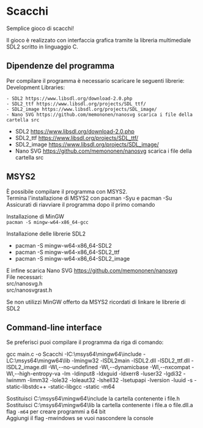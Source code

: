# Scacchi
Semplice gioco di scacchi!

Il gioco è realizzato con interfaccia grafica tramite la libreria multimediale SDL2 scritto in linguaggio C.

## Dipendenze del programma
Per compilare il programma è necessario scaricare le seguenti librerie:<br>
Development Libraries:
```
- SDL2 https://www.libsdl.org/download-2.0.php
- SDL2_ttf https://www.libsdl.org/projects/SDL_ttf/
- SDL2_image https://www.libsdl.org/projects/SDL_image/
- Nano SVG https://github.com/memononen/nanosvg scarica i file della cartella src
```
- SDL2 https://www.libsdl.org/download-2.0.php
- SDL2_ttf https://www.libsdl.org/projects/SDL_ttf/
- SDL2_image https://www.libsdl.org/projects/SDL_image/
- Nano SVG https://github.com/memononen/nanosvg scarica i file della cartella src

## MSYS2
È possibile compilare il programma con MSYS2.<br>
Termina l'installazione di MSYS2 con pacman -Syu e pacman -Su<br>
Assicurati di riavviare il programma dopo il primo comando

Installazione di MinGW<br>
`pacman -S mingw-w64-x86_64-gcc`

Installazione delle librerie SDL2
- pacman -S mingw-w64-x86_64-SDL2
- pacman -S mingw-w64-x86_64-SDL2_ttf
- pacman -S mingw-w64-x86_64-SDL2_image

E infine scarica Nano SVG https://github.com/memononen/nanosvg<br>
File necessari:<br>
src/nanosvg.h<br>
src/nanosvgrast.h<br>

Se non utilizzi MinGW offerto da MSYS2 ricordati di linkare le librerie di SDL2

## Command-line interface
Se preferisci puoi compilare il programma da riga di comando:

gcc main.c -o Scacchi -IC:\msys64\mingw64\include -LC:\msys64\mingw64\lib -lmingw32 -lSDL2main -lSDL2.dll -lSDL2_ttf.dll -lSDL2_image.dll -Wl,--no-undefined -Wl,--dynamicbase -Wl,--nxcompat -Wl,--high-entropy-va -lm -ldinput8 -ldxguid -ldxerr8 -luser32 -lgdi32 -lwinmm -limm32 -lole32 -loleaut32 -lshell32 -lsetupapi -lversion -luuid -s -static-libstdc++ -static-libgcc -static -m64

Sostituisci C:\msys64\mingw64\include la cartella contenente i file.h<br>
Sostituisci C:\msys64\mingw64\lib la cartella contenente i file.a o file.dll.a<br>
flag `-m64` per creare programmi a 64 bit<br>
Aggiungi il flag -mwindows se vuoi nascondere la console<br>
